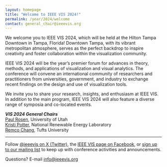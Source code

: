 ```yaml
---
layout: homepage
title: "Welcome to IEEE VIS 2024!"
permalink: /year/2024/welcome
contact: general_chair@ieeevis.org
---
```


We welcome you to IEEE VIS 2024, which will be held at the Hilton Tampa Downtown in Tampa, Florida! Downtown Tampa, with its vibrant metropolitan atmosphere, serves as the perfect backdrop to inspire creativity and foster collaboration within the visualization community.

IEEE VIS 2024 will be the year’s premier forum for advances in theory, methods, and applications of visualization and visual analytics. The conference will convene an international community of researchers and practitioners from universities, government, and industry to exchange recent findings on the design and use of visualization tools.

We invite you to share your research, insights, and enthusiasm at IEEE VIS. In addition to the main program, IEEE VIS 2024 will also feature a diverse range of symposia and co-located events.

***VIS 2024 General Chairs***<br/>
[Paul Rosen](https://www.sci.utah.edu/people/prosen.html), University of Utah<br/>
[Kristi Potter](https://www.nrel.gov/research/staff/kristi-potter.html), National Renewable Energy Laboratory<br/>
[Remco Chang](https://www.cs.tufts.edu/~remco/), Tufts University<br/>

----

Follow [@ieeevis on X (Twitter)](https://twitter.com/ieeevis), the [IEEE VIS page on Facebook](https://www.facebook.com/ieeevis), or [sign up to our mailing list](https://ieeevis.us20.list-manage.com/subscribe?u=874d4e627b4758f4438963e98&id=6c036e3c40) to keep up with conference activities and announcements.

Questions? E-mail [info@ieeevis.org](mailto:info@ieeevis.org)

